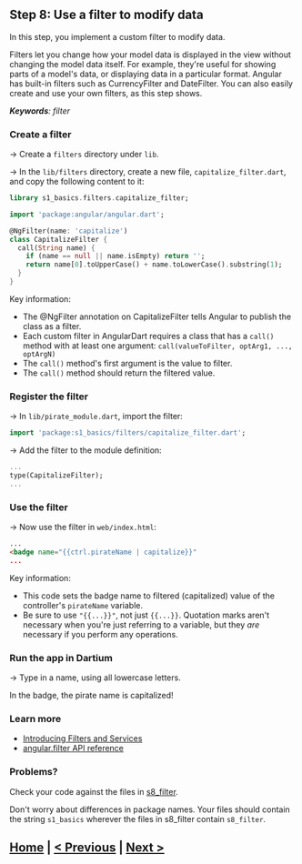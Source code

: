 ## Step 8: Use a filter to modify data

In this step, you implement a custom filter to modify data.

Filters let you change how your model data is displayed in the view without
changing the model data itself. For example, they're useful for showing
parts of a model's data, or displaying data in a particular format.
Angular has built-in filters such as CurrencyFilter and DateFilter.
You can also easily create and use your own filters,
as this step shows.

_**Keywords**: filter_

### Create a filter

&rarr; Create a `filters` directory under `lib`.

&rarr; In the `lib/filters` directory, create a new file,
`capitalize_filter.dart`, and copy the following content to it:

```Dart
library s1_basics.filters.capitalize_filter;

import 'package:angular/angular.dart';

@NgFilter(name: 'capitalize')
class CapitalizeFilter {
  call(String name) {
    if (name == null || name.isEmpty) return '';
    return name[0].toUpperCase() + name.toLowerCase().substring(1);
  }
}
```

Key information:

* The @NgFilter annotation on CapitalizeFilter tells
  Angular to publish the class as a filter.
* Each custom filter in AngularDart requires a class that has
  a `call()` method with at least one argument:
  `call(valueToFilter, optArg1, ..., optArgN)`
* The `call()` method's first argument is the value to filter.
* The `call()` method should return the filtered value.

### Register the filter

&rarr; In `lib/pirate_module.dart`, import the filter:

```Dart
import 'package:s1_basics/filters/capitalize_filter.dart';
```

&rarr; Add the filter to the module definition:

```Dart
...
type(CapitalizeFilter);
...
```

### Use the filter

&rarr; Now use the filter in `web/index.html`:

```HTML
...
<badge name="{{ctrl.pirateName | capitalize}}"
...
```

Key information:

* This code sets the badge name to filtered (capitalized) value of
  the controller's `pirateName` variable.
* Be sure to use `"{{...}}"`, not just `{{...}}`.
  Quotation marks aren't necessary when you're just referring to a variable,
  but they _are_ necessary if you perform any operations.

<!-- PENDING: check that optional quotation mark feature is intentional and will remain true -->


### Run the app in Dartium

&rarr; Type in a name, using all lowercase letters.

In the badge, the pirate name is capitalized!

### Learn more
 - [Introducing Filters and Services](https://angulardart.org/tutorial/07-ch05-filter-service.html)
 - [angular.filter API reference](https://docs.angulardart.org/#angular/angular-filter)
 

### Problems?
Check your code against the files in [s8_filter](../samples/s8_filter).

Don't worry about differences in package names.
Your files should contain the string `s1_basics`
wherever the files in s8_filter contain `s8_filter`.


## [Home](../README.md#code-lab-angulardart) | [< Previous](step-7.md#step-7-use-a-service-to-get-data) | [Next >](step-9.md#step-9-run-the-app-as-javascript)
